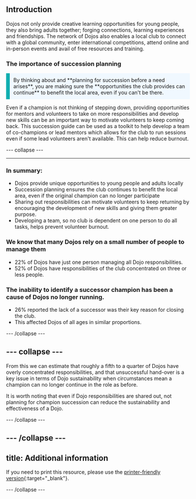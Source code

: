 ## Introduction

Dojos not only provide creative learning opportunities for young people, they also bring adults together; forging connections, learning experiences and friendships. The network of Dojos also enables a local club to connect with a global community, enter international competitions, attend online and in-person events and avail of free resources and training.

### The importance of succession planning

<p style="border-left: solid; border-width:10px; border-color: #0faeb0; background-color: aliceblue; padding: 10px;">
By thinking about and **planning for succession before a need arises**, you are making sure the **opportunities the club provides can continue** to benefit the local area, even if you can't be there.
</p>

Even if a champion is not thinking of stepping down, providing opportunities for mentors and volunteers to take on more responsibilities and develop new skills can be an important way to motivate volunteers to keep coming back. This succession guide can be used as a toolkit to help develop a team of co-champions or lead mentors which allows for the club to run sessions even if some lead volunteers aren't available. This can help reduce burnout.

--- collapse ---

---
### In summary:

+ Dojos provide unique opportunities to young people and adults locally
+ Succession planning ensures the club continues to benefit the local area, even if the original champion can no longer participate
+ Sharing out responsibilities can motivate volunteers to keep returning by encouraging the development of new skills and giving them greater purpose.
+ Developing a team, so no club is dependent on one person to do all tasks, helps prevent volunteer burnout.

### We know that many Dojos rely on a small number of people to manage them

+ 22% of Dojos have just one person managing all Dojo responsibilities. 
+ 52% of Dojos have responsibilities of the club concentrated on three or less people.

### The inability to identify a successor champion has been a cause of Dojos no longer running.

+ 26% reported the lack of a successor was their key reason for closing the club. 
+ This affected Dojos of all ages in similar proportions.

--- /collapse ---

--- collapse ---
---
From this we can estimate that roughly a fifth to a quarter of Dojos have overly concentrated responsibilities, and that unsuccessful hand-over is a key issue in terms of Dojo sustainability when circumstances mean a champion can no longer continue in the role as before.

It is worth noting that even if Dojo responsibilities are shared out, not planning for champion succession can reduce the sustainability and effectiveness of a Dojo.


--- /collapse ---

--- /collapse ---
---
title: Additional information
---

If you need to print this resource, please use the [printer-friendly version](https://projects.raspberrypi.org/en/projects/projectName/print){:target="_blank"}.

--- /collapse ---
